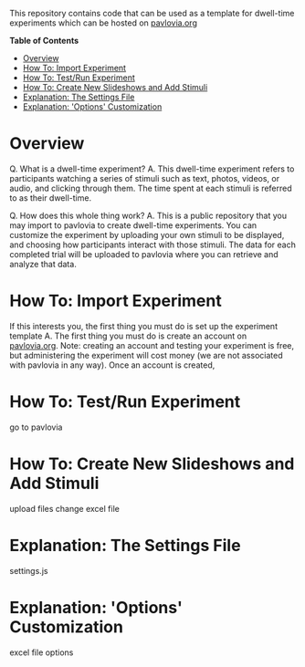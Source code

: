 This repository contains code that can be used as a template for dwell-time experiments which can be hosted on [pavlovia.org](https://pavlovia.org/)

**Table of Contents**
- [Overview](#overview)
- [How To: Import Experiment](#how-to-import-experiment)
- [How To: Test/Run Experiment](#how-to-testrun-experiment)
- [How To: Create New Slideshows and Add Stimuli](#how-to-create-new-slideshows-and-add-stimuli)
- [Explanation: The Settings File](#explanation-the-settings-file)
- [Explanation: 'Options' Customization](#explanation-options-customization)

# Overview
Q. What is a dwell-time experiment?
A. This dwell-time experiment refers to participants watching a series of stimuli such as text, photos, videos, or audio, and clicking through them. The time spent at each stimuli is referred to as their dwell-time.

Q. How does this whole thing work?
A. This is a public repository that you may import to pavlovia to create dwell-time experiments. You can customize the experiment by uploading your own stimuli to be displayed, and choosing how participants interact with those stimuli. The data for each completed trial will be uploaded to pavlovia where you can retrieve and analyze that data.

# How To: Import Experiment
If this interests you, the first thing you must do is set up the experiment template
A. The first thing you must do is create an account on [pavlovia.org](https://pavlovia.org/). Note: creating an account and testing your experiment is free, but administering the experiment will cost money (we are not associated with pavlovia in any way). Once an account is created,

# How To: Test/Run Experiment
go to pavlovia

# How To: Create New Slideshows and Add Stimuli
upload files change excel file

# Explanation: The Settings File
settings.js

# Explanation: 'Options' Customization
excel file options
